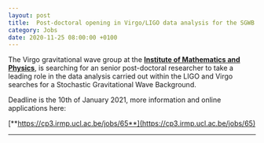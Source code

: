 ```yaml
---
layout: post
title:  Post-doctoral opening in Virgo/LIGO data analysis for the SGWB
category: Jobs
date: 2020-11-25 08:00:00 +0100
---
```


The Virgo gravitational wave group at the [**Institute of Mathematics
and Physics**](https://uclouvain.be/en/research-institutes/irmp), is
searching for an senior post-doctoral researcher to take a leading
role in the data analysis carried out within the LIGO and Virgo
searches for a Stochastic Gravitational Wave Background.

Deadline is the 10th of January 2021, more information and online
applications here:

[**https://cp3.irmp.ucl.ac.be/jobs/65**](https://cp3.irmp.ucl.ac.be/jobs/65)

---



